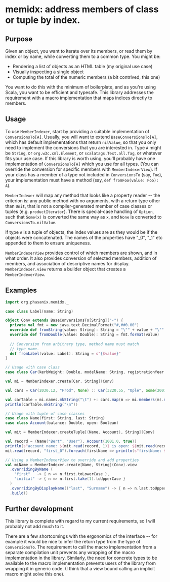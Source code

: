 # memidx: address members of class or tuple by index.

## Purpose

Given an object, you want to iterate over its members, or read 
them by index or by name, while converting them to a common type. 
You might be:

- Rendering a list of objects as an HTML table (my original use case)
- Visually inspecting a single object
- Computing the total of the numeric members (a bit contrived, this one)

You want to do this with the minimum of boilerplate, and as you're 
using Scala, you want to be efficient and typesafe. This library 
addresses the requirement with a macro implementation that maps indices
directly to members.

## Usage

To use `MemberIndexer`, start by providing a suitable implementation
of `ConversionsTo[A]`. Usually, you will want to extend 
`BaseConversionsTo[A]`, which has default implementations that return
`nilValue`, so that you only need to implement the conversions that 
you are interested in. Type `A` might be `String`, or
`org.w3c.xml.Element`, or `scalatags.Text.all.Tag`, or whatever fits 
your use case. If this library is worth using, you'll probably have
one implementation of `ConversionsTo[A]` which you use for all types.
(You can override the conversion for specific members with 
`MemberIndexerView`). If your class has a member of a type not 
included in `ConversionsTo` (say, `Foo`), your implementation must have
a method (say, `def fromFoo(value: Foo): A`).

`MemberIndexer` will map any method that looks like a property reader --
the criterion is: any public method with no arguments, with a return
type other than `Unit`, that is not a compiler-generated member of 
case classes or tuples (e.g. `productIterator`). There is special-case 
handling of `Option`, such that `Some(x)` is converted the same way as
`x`, and `None` is converted to `ConversionsTo.nilValue`.

If type `A` is a tuple of objects, the index values are as they would 
be if the objects were concatenated. The names of the  properties have 
"_0", "_1" etc appended to them to ensure uniqueness.

`MemberIndexerView` provides control of which members are shown, and in 
what order. It also provides conversion of selected members, addition 
of members, and association of descriptive names for display.
`MemberIndexer.view` returns a builder object that creates a
`MemberIndexerView`.

## Examples

```scala
import org.phasanix.memidx._

case class Label(name: String)

object Conv extends BaseConversionsTo[String]("-") {
  private val fmt = new java.text.DecimalFormat("#,##0.00")
  override def fromString(value: String): String = "\"" + value + "\""
  override def fromDouble(value: Double): String = fmt.format(value)
 
  // Conversion from arbitrary type, method name must match
  // type name.
  def fromLabel(value: Label): String = s"{$value}"
}

// Usage with case class
case class Car(kerbWeight: Double, modelName: String, registrationYear: Option[Int])

val mi = MemberIndexer.create[Car, String](Conv)

val cars = Car(2030.12, "Frod", None) :: Car(3220.55, "Ople", Some(2001)) :: Nil

val carTable = mi.names.mkString("\t") +: cars.map(m => mi.members(m).mkString("\t"))
println(carTable.mkString("\n"))

// Usage with tuple of case classes
case class Name(first: String, last: String)
case class Account(balance: Double, open: Boolean)

val mit = MemberIndexer.createTuple[(Name, Account), String](Conv)

val record = (Name("Bert", "User"), Account(1001.0, true))
println(s"account name: ${mit.read(record, 1)} is open: ${mit.read(record, 3)}")
mit.read(record, "first_0").foreach(firstName => println(s"firstName: $firstName"))

// Using a MemberIndexerView to override and add properties
val miName = MemberIndexer.create[Name, String](Conv).view
  .overridingByName (
    "first"   -> { n => n.first.toLowerCase },
    "initial" -> { n => n.first.take(1).toUpperCase }
  )
  .overridingByDisplayName(("last", "Surname") -> { n => n.last.toUpperCase } )
  .build()

```

## Further development
This library is complete with regard to my current requirements, so
I will probably not add much to it.

There are a few shortcomings with the ergonomics of the interface -- 
for example it would be nice to infer the return type from the type
of `ConversionsTo`. The requirement to call the macro implementation
from a separate compilation unit prevents any wrapping of the macro
implementation in the library. Similarly, the need for concrete types
to be available to the macro implementation prevents users of the 
library from wrapping it in generic code. (I think that a view bound
calling an implicit macro might solve this one).
